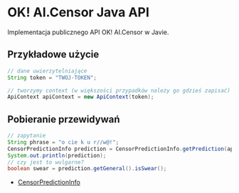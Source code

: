 # OK! AI.Censor Java API
Implementacja publicznego API OK! AI.Censor w Javie.

## Przykładowe użycie
```java
// dane uwierzytelniające
String token = "TWOJ-TOKEN";

// tworzymy context (w większości przypadków należy go gdzieś zapisać)
ApiContext apiContext = new ApiContext(token);
```

## Pobieranie przewidywań
```java
// zapytanie
String phrase = "o cie k u r//w@!";
CensorPredictionInfo prediction = CensorPredictionInfo.getPrediction(apiContext, phrase);
System.out.println(prediction);
// czy jest to wulgarne?
boolean swear = prediction.getGeneral().isSwear();
```

- [CensorPredictionInfo](https://github.com/OkaeriPoland/ai-censor-java-api/blob/master/src/main/java/eu/okaeri/aicensor/api/info/CensorPredictionInfo.java)